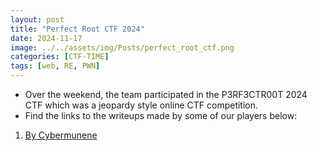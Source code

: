 ```yaml
---
layout: post
title: "Perfect Root CTF 2024"
date: 2024-11-17
image: ../../assets/img/Posts/perfect_root_ctf.png
categories: [CTF-TIME]
tags: [web, RE, PWN]
---
```

- Over the weekend, the team participated in the  P3RF3CTR00T 2024 CTF which was a jeopardy style online CTF competition.
- Find the links to the writeups made by some of our players below:


1. [By Cybermunene](https://cybermunene.com/ctf-writeups/perfectroot-ctf/perfectroot/)  